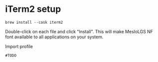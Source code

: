 # iTerm2 setup

```
brew install --cask iterm2
```


Double-click on each file and click "Install". This will make MesloLGS NF font available to all applications on your system.


Import profile 

```
#TODO
```

